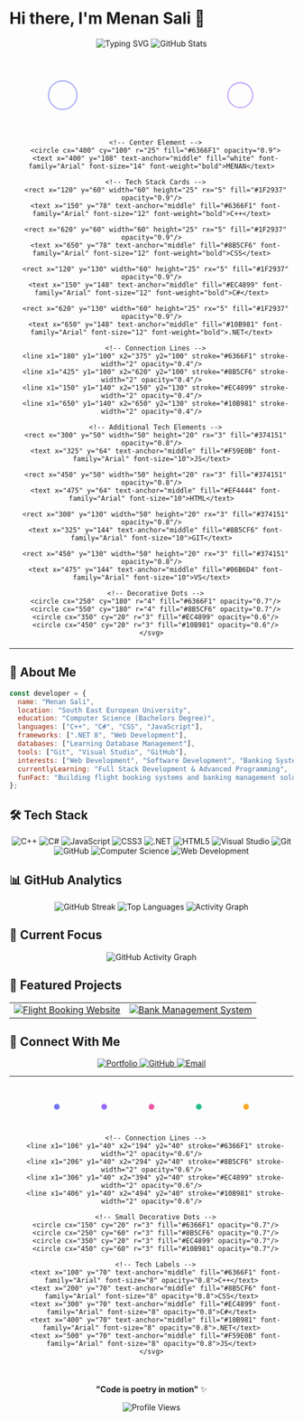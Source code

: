 # Hi there, I'm Menan Sali 👋

<div align="center">
  
  <!-- Animated Typing Effect -->
  <img src="https://readme-typing-svg.demolab.com?font=Fira+Code&pause=1000&color=6366F1&center=true&vCenter=true&width=435&lines=Computer+Science+Student;Full+Stack+Developer;Open+Source+Enthusiast;Problem+Solver" alt="Typing SVG" />
  
  <!-- Animated Profile Stats -->
  <img src="https://github-readme-stats.vercel.app/api?username=menansali&show_icons=true&theme=dark&hide_border=true&bg_color=0D1117&title_color=6366F1&icon_color=6366F1&text_color=FFFFFF" alt="GitHub Stats" />
  
  <!-- Tech Stack Visualization -->
  <div style="text-align: center; margin: 20px 0;">
    <svg width="800" height="200" viewBox="0 0 800 200" xmlns="http://www.w3.org/2000/svg">
      <!-- Background Circles -->
      <circle cx="150" cy="100" r="40" fill="none" stroke="#6366F1" stroke-width="3" opacity="0.6"/>
      <circle cx="650" cy="100" r="35" fill="none" stroke="#8B5CF6" stroke-width="3" opacity="0.6"/>
      
      <!-- Center Element -->
      <circle cx="400" cy="100" r="25" fill="#6366F1" opacity="0.9">
      <text x="400" y="108" text-anchor="middle" fill="white" font-family="Arial" font-size="14" font-weight="bold">MENAN</text>
      
      <!-- Tech Stack Cards -->
      <rect x="120" y="60" width="60" height="25" rx="5" fill="#1F2937" opacity="0.9"/>
      <text x="150" y="78" text-anchor="middle" fill="#6366F1" font-family="Arial" font-size="12" font-weight="bold">C++</text>
      
      <rect x="620" y="60" width="60" height="25" rx="5" fill="#1F2937" opacity="0.9"/>
      <text x="650" y="78" text-anchor="middle" fill="#8B5CF6" font-family="Arial" font-size="12" font-weight="bold">CSS</text>
      
      <rect x="120" y="130" width="60" height="25" rx="5" fill="#1F2937" opacity="0.9"/>
      <text x="150" y="148" text-anchor="middle" fill="#EC4899" font-family="Arial" font-size="12" font-weight="bold">C#</text>
      
      <rect x="620" y="130" width="60" height="25" rx="5" fill="#1F2937" opacity="0.9"/>
      <text x="650" y="148" text-anchor="middle" fill="#10B981" font-family="Arial" font-size="12" font-weight="bold">.NET</text>
      
      <!-- Connection Lines -->
      <line x1="180" y1="100" x2="375" y2="100" stroke="#6366F1" stroke-width="2" opacity="0.4"/>
      <line x1="425" y1="100" x2="620" y2="100" stroke="#8B5CF6" stroke-width="2" opacity="0.4"/>
      <line x1="150" y1="140" x2="150" y2="130" stroke="#EC4899" stroke-width="2" opacity="0.4"/>
      <line x1="650" y1="140" x2="650" y2="130" stroke="#10B981" stroke-width="2" opacity="0.4"/>
      
      <!-- Additional Tech Elements -->
      <rect x="300" y="50" width="50" height="20" rx="3" fill="#374151" opacity="0.8"/>
      <text x="325" y="64" text-anchor="middle" fill="#F59E0B" font-family="Arial" font-size="10">JS</text>
      
      <rect x="450" y="50" width="50" height="20" rx="3" fill="#374151" opacity="0.8"/>
      <text x="475" y="64" text-anchor="middle" fill="#EF4444" font-family="Arial" font-size="10">HTML</text>
      
      <rect x="300" y="130" width="50" height="20" rx="3" fill="#374151" opacity="0.8"/>
      <text x="325" y="144" text-anchor="middle" fill="#8B5CF6" font-family="Arial" font-size="10">GIT</text>
      
      <rect x="450" y="130" width="50" height="20" rx="3" fill="#374151" opacity="0.8"/>
      <text x="475" y="144" text-anchor="middle" fill="#06B6D4" font-family="Arial" font-size="10">VS</text>
      
      <!-- Decorative Dots -->
      <circle cx="250" cy="180" r="4" fill="#6366F1" opacity="0.7"/>
      <circle cx="550" cy="180" r="4" fill="#8B5CF6" opacity="0.7"/>
      <circle cx="350" cy="20" r="3" fill="#EC4899" opacity="0.6"/>
      <circle cx="450" cy="20" r="3" fill="#10B981" opacity="0.6"/>
    </svg>
  </div>
  
</div>

---

## 🚀 About Me

```javascript
const developer = {
  name: "Menan Sali",
  location: "South East European University",
  education: "Computer Science (Bachelors Degree)",
  languages: ["C++", "C#", "CSS", "JavaScript"],
  frameworks: [".NET 8", "Web Development"],
  databases: ["Learning Database Management"],
  tools: ["Git", "Visual Studio", "GitHub"],
  interests: ["Web Development", "Software Development", "Banking Systems"],
  currentlyLearning: "Full Stack Development & Advanced Programming",
  funFact: "Building flight booking systems and banking management solutions 🚀"
};
```

## 🛠️ Tech Stack

<div align="center">
  
  <!-- Languages -->
  <img src="https://img.shields.io/badge/C%2B%2B-00599C?style=for-the-badge&logo=c%2B%2B&logoColor=white" alt="C++" />
  <img src="https://img.shields.io/badge/C%23-239120?style=for-the-badge&logo=c-sharp&logoColor=white" alt="C#" />
  <img src="https://img.shields.io/badge/JavaScript-F7DF1E?style=for-the-badge&logo=javascript&logoColor=black" alt="JavaScript" />
  <img src="https://img.shields.io/badge/CSS3-1572B6?style=for-the-badge&logo=css3&logoColor=white" alt="CSS3" />
  
  <!-- Frameworks -->
  <img src="https://img.shields.io/badge/.NET-512BD4?style=for-the-badge&logo=dotnet&logoColor=white" alt=".NET" />
  <img src="https://img.shields.io/badge/HTML5-E34F26?style=for-the-badge&logo=html5&logoColor=white" alt="HTML5" />
  
  <!-- Tools -->
  <img src="https://img.shields.io/badge/Visual_Studio-5C2D91?style=for-the-badge&logo=visual%20studio&logoColor=white" alt="Visual Studio" />
  <img src="https://img.shields.io/badge/Git-F05032?style=for-the-badge&logo=git&logoColor=white" alt="Git" />
  <img src="https://img.shields.io/badge/GitHub-100000?style=for-the-badge&logo=github&logoColor=white" alt="GitHub" />
  
  <!-- Learning -->
  <img src="https://img.shields.io/badge/Computer_Science-FF6B6B?style=for-the-badge&logo=graduation-cap&logoColor=white" alt="Computer Science" />
  <img src="https://img.shields.io/badge/Web_Development-4ECDC4?style=for-the-badge&logo=web&logoColor=white" alt="Web Development" />
  
</div>

## 📊 GitHub Analytics

<div align="center">
  
  <!-- Streak Stats -->
  <img src="https://github-readme-streak-stats.herokuapp.com/?user=menansali&theme=dark&hide_border=true&background=0D1117&stroke=6366F1&ring=6366F1&fire=6366F1&currStreakNum=FFFFFF&sideNums=FFFFFF&currStreakLabel=6366F1&sideLabels=FFFFFF&dates=6366F1" alt="GitHub Streak" />
  
  <!-- Language Stats -->
  <img src="https://github-readme-stats.vercel.app/api/top-langs/?username=menansali&layout=compact&theme=dark&hide_border=true&bg_color=0D1117&title_color=6366F1&text_color=FFFFFF&langs_count=8" alt="Top Languages" />
  
  <!-- Contribution Graph -->
  <img src="https://github-readme-activity-graph.vercel.app/graph?username=menansali&theme=dark&hide_border=true&bg_color=0D1117&color=6366F1&line=8B5CF6&point=EC4899&area=true" alt="Activity Graph" />
  
</div>

## 🎯 Current Focus

<div align="center">
  
  <!-- Animated Progress Bars -->
  <img src="https://github-readme-activity-graph.vercel.app/graph?username=menansali&theme=github-compact&hide_border=true&bg_color=0D1117&color=6366F1&line=8B5CF6&point=EC4899" alt="GitHub Activity Graph" />
  
</div>

## 🌟 Featured Projects

<div align="center">
  
  <!-- Project Cards with Hover Effects -->
  <table>
    <tr>
      <td align="center">
        <a href="https://github.com/menansali/Flight-booking-website">
          <img src="https://github-readme-stats.vercel.app/api/pin/?username=menansali&repo=Flight-booking-website&theme=dark&hide_border=true&bg_color=0D1117&title_color=6366F1&text_color=FFFFFF" alt="Flight Booking Website" />
        </a>
      </td>
      <td align="center">
        <a href="https://github.com/menansali/Basic-BankMenagementSystem">
          <img src="https://github-readme-stats.vercel.app/api/pin/?username=menansali&repo=Basic-BankMenagementSystem&theme=dark&hide_border=true&bg_color=0D1117&title_color=6366F1&text_color=FFFFFF" alt="Bank Management System" />
        </a>
      </td>
    </tr>
  </table>
  
</div>

## 🤝 Connect With Me

<div align="center">
  
  <a href="https://menansali.com">
    <img src="https://img.shields.io/badge/Portfolio-FF5722?style=for-the-badge&logo=todoist&logoColor=white" alt="Portfolio" />
  </a>
  <a href="https://github.com/menansali">
    <img src="https://img.shields.io/badge/GitHub-100000?style=for-the-badge&logo=github&logoColor=white" alt="GitHub" />
  </a>
  <a href="mailto:menansali@example.com">
    <img src="https://img.shields.io/badge/Email-D14836?style=for-the-badge&logo=gmail&logoColor=white" alt="Email" />
  </a>
  
</div>

---

<div align="center">
  
  <!-- Footer Decoration -->
  <div style="text-align: center; margin: 20px 0;">
    <svg width="600" height="80" viewBox="0 0 600 80" xmlns="http://www.w3.org/2000/svg">
      <!-- Main Dots -->
      <circle cx="100" cy="40" r="6" fill="#6366F1" opacity="0.9"/>
      <circle cx="200" cy="40" r="6" fill="#8B5CF6" opacity="0.9"/>
      <circle cx="300" cy="40" r="6" fill="#EC4899" opacity="0.9"/>
      <circle cx="400" cy="40" r="6" fill="#10B981" opacity="0.9"/>
      <circle cx="500" cy="40" r="6" fill="#F59E0B" opacity="0.9"/>
      
      <!-- Connection Lines -->
      <line x1="106" y1="40" x2="194" y2="40" stroke="#6366F1" stroke-width="2" opacity="0.6"/>
      <line x1="206" y1="40" x2="294" y2="40" stroke="#8B5CF6" stroke-width="2" opacity="0.6"/>
      <line x1="306" y1="40" x2="394" y2="40" stroke="#EC4899" stroke-width="2" opacity="0.6"/>
      <line x1="406" y1="40" x2="494" y2="40" stroke="#10B981" stroke-width="2" opacity="0.6"/>
      
      <!-- Small Decorative Dots -->
      <circle cx="150" cy="20" r="3" fill="#6366F1" opacity="0.7"/>
      <circle cx="250" cy="60" r="3" fill="#8B5CF6" opacity="0.7"/>
      <circle cx="350" cy="20" r="3" fill="#EC4899" opacity="0.7"/>
      <circle cx="450" cy="60" r="3" fill="#10B981" opacity="0.7"/>
      
      <!-- Tech Labels -->
      <text x="100" y="70" text-anchor="middle" fill="#6366F1" font-family="Arial" font-size="8" opacity="0.8">C++</text>
      <text x="200" y="70" text-anchor="middle" fill="#8B5CF6" font-family="Arial" font-size="8" opacity="0.8">CSS</text>
      <text x="300" y="70" text-anchor="middle" fill="#EC4899" font-family="Arial" font-size="8" opacity="0.8">C#</text>
      <text x="400" y="70" text-anchor="middle" fill="#10B981" font-family="Arial" font-size="8" opacity="0.8">.NET</text>
      <text x="500" y="70" text-anchor="middle" fill="#F59E0B" font-family="Arial" font-size="8" opacity="0.8">JS</text>
    </svg>
  </div>
  
  <br>
  
  **"Code is poetry in motion"** ✨
  
  <img src="https://komarev.com/ghpvc/?username=menansali&style=for-the-badge&color=6366F1" alt="Profile Views" />
  
</div>
